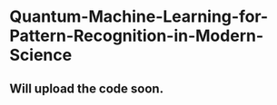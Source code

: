 # Quantum-Machine-Learning-for-Pattern-Recognition-in-Modern-Science

## Will upload the code soon. 